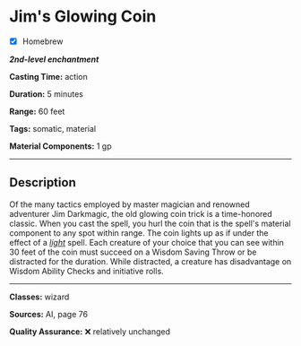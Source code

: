 # Jim's Glowing Coin

- [x] Homebrew

***2nd-level enchantment***

**Casting Time:** action

**Duration:** 5 minutes

**Range:** 60 feet

**Tags:** somatic, material

**Material Components:** 1 gp

---

## Description
Of the many tactics employed by master magician and renowned adventurer Jim Darkmagic, the old glowing coin trick is a time-honored classic.
When you cast the spell, you hurl the coin that is the spell's material component to any spot within range.
The coin lights up as if under the effect of a [*light*](../cantrips/light.md) spell.
Each creature of your choice that you can see within 30 feet of the coin must succeed on a Wisdom Saving Throw or be distracted for the duration.
While distracted, a creature has disadvantage on Wisdom Ability Checks and initiative rolls.

---

**Classes:** wizard

**Sources:** AI, page 76

**Quality Assurance:** :x: relatively unchanged
